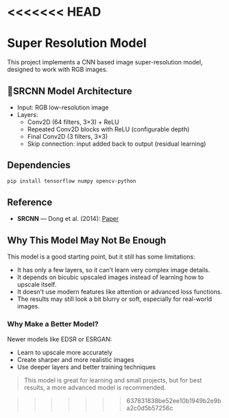 <<<<<<< HEAD
=======
# Super Resolution Model
This project implements a CNN based image super-resolution model, designed to work with RGB images.

## 📐SRCNN Model Architecture
- Input: RGB low-resolution image  
- Layers:
  - Conv2D (64 filters, 3×3) + ReLU
  - Repeated Conv2D blocks with ReLU (configurable depth)
  - Final Conv2D (3 filters, 3×3)
  - Skip connection: input added back to output (residual learning)

## Dependencies
```bash
pip install tensorflow numpy opencv-python
```

## Reference
- **SRCNN** — Dong et al. (2014): [Paper](https://arxiv.org/abs/1501.00092)

## Why This Model May Not Be Enough

This model is a good starting point, but it still has some limitations:

- It has only a few layers, so it can’t learn very complex image details.
- It depends on bicubic upscaled images instead of learning how to upscale itself.
- It doesn’t use modern features like attention or advanced loss functions.
- The results may still look a bit blurry or soft, especially for real-world images.

### Why Make a Better Model?

Newer models like EDSR or ESRGAN:
- Learn to upscale more accurately
- Create sharper and more realistic images
- Use deeper layers and better training techniques

> This model is great for learning and small projects, but for best results, a more advanced model is recommended.

>>>>>>> 637831838be52ee10b1949b2e9ba2c0d5b57256c
